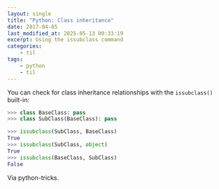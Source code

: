 ```yaml
---
layout: single
title: "Python: Class inheritance"
date: 2017-04-05
last_modified_at: 2025-05-13 00:33:19
excerpt: Using the issubclass command
categories:
    - til
tags:
    - python
    - til
---
```


You can check for class inheritance relationships with the `issubclass()` built-in:

```python
>>> class BaseClass: pass
>>> class SubClass(BaseClass): pass

>>> issubclass(SubClass, BaseClass)
True
>>> issubclass(SubClass, object)
True
>>> issubclass(BaseClass, SubClass)
False
```

Via python-tricks.
